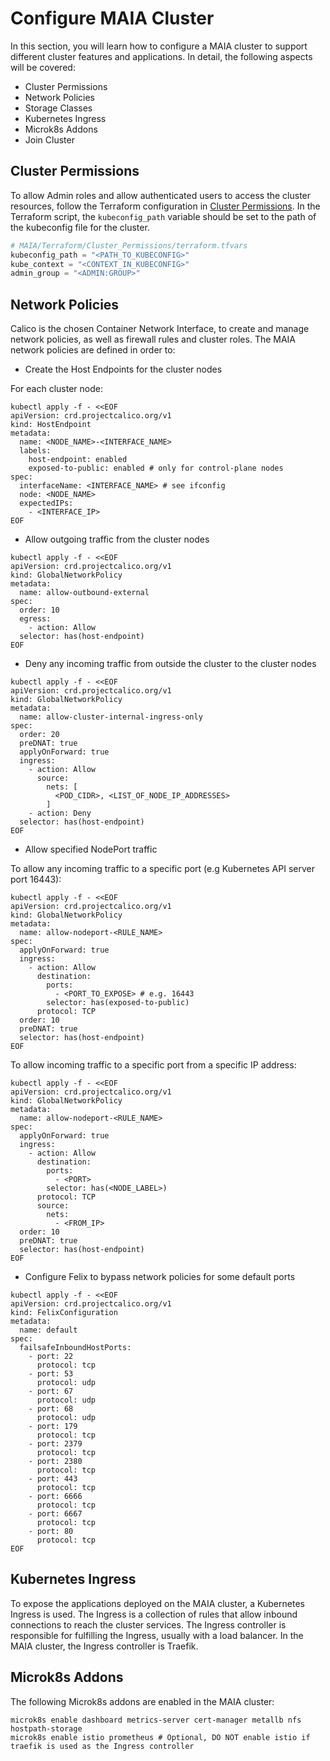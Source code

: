 # Configure MAIA Cluster
In this section, you will learn how to configure a MAIA cluster to support different cluster features and applications.
In detail, the following aspects will be covered:
- Cluster Permissions
- Network Policies
- Storage Classes
- Kubernetes Ingress
- Microk8s Addons
- Join Cluster


## Cluster Permissions
To allow Admin roles and allow authenticated users to access the cluster resources, follow the Terraform configuration in [Cluster Permissions](Terraform/Cluster_Permissions).
In the Terraform script, the `kubeconfig_path` variable should be set to the path of the kubeconfig file for the cluster.

```terraform
# MAIA/Terraform/Cluster_Permissions/terraform.tfvars
kubeconfig_path = "<PATH_TO_KUBECONFIG>"
kube_context = "<CONTEXT_IN_KUBECONFIG>"
admin_group = "<ADMIN:GROUP>"
```

## Network Policies
Calico is the chosen Container Network Interface, to create and manage network policies, as well as firewall rules and cluster roles.
The MAIA network policies are defined in order to:
- Create the Host Endpoints for the cluster nodes

For each cluster node:
```shell
kubectl apply -f - <<EOF
apiVersion: crd.projectcalico.org/v1
kind: HostEndpoint
metadata:
  name: <NODE_NAME>-<INTERFACE_NAME>
  labels:
    host-endpoint: enabled
    exposed-to-public: enabled # only for control-plane nodes
spec:
  interfaceName: <INTERFACE_NAME> # see ifconfig
  node: <NODE_NAME>
  expectedIPs:
    - <INTERFACE_IP>
EOF
```
- Allow outgoing traffic from the cluster nodes
```shell
kubectl apply -f - <<EOF
apiVersion: crd.projectcalico.org/v1
kind: GlobalNetworkPolicy
metadata:
  name: allow-outbound-external
spec:
  order: 10
  egress:
    - action: Allow
  selector: has(host-endpoint)
EOF
```
- Deny any incoming traffic from outside the cluster to the cluster nodes
```shell
kubectl apply -f - <<EOF
apiVersion: crd.projectcalico.org/v1
kind: GlobalNetworkPolicy
metadata:
  name: allow-cluster-internal-ingress-only
spec:
  order: 20
  preDNAT: true
  applyOnForward: true
  ingress:
    - action: Allow
      source:
        nets: [
          <POD_CIDR>, <LIST_OF_NODE_IP_ADDRESSES>
        ]
    - action: Deny
  selector: has(host-endpoint)
EOF
```
- Allow specified NodePort traffic

To allow any incoming traffic to a specific port (e.g Kubernetes API server port 16443):
```shell
kubectl apply -f - <<EOF
apiVersion: crd.projectcalico.org/v1
kind: GlobalNetworkPolicy
metadata:
  name: allow-nodeport-<RULE_NAME>
spec:
  applyOnForward: true
  ingress:
    - action: Allow
      destination:
        ports:
          - <PORT_TO_EXPOSE> # e.g. 16443
        selector: has(exposed-to-public)
      protocol: TCP
  order: 10
  preDNAT: true
  selector: has(host-endpoint)
EOF
```
To allow incoming traffic to a specific port from a specific IP address:
```shell
kubectl apply -f - <<EOF
apiVersion: crd.projectcalico.org/v1
kind: GlobalNetworkPolicy
metadata:
  name: allow-nodeport-<RULE_NAME>
spec:
  applyOnForward: true
  ingress:
    - action: Allow
      destination:
        ports:
          - <PORT>
        selector: has(<NODE_LABEL>)
      protocol: TCP
      source:
        nets:
          - <FROM_IP>
  order: 10
  preDNAT: true
  selector: has(host-endpoint)
EOF
```

- Configure Felix to bypass network policies for some default ports
```shell
kubectl apply -f - <<EOF
apiVersion: crd.projectcalico.org/v1
kind: FelixConfiguration
metadata:
  name: default
spec:
  failsafeInboundHostPorts:
    - port: 22
      protocol: tcp
    - port: 53
      protocol: udp
    - port: 67
      protocol: udp
    - port: 68
      protocol: udp
    - port: 179
      protocol: tcp
    - port: 2379
      protocol: tcp
    - port: 2380
      protocol: tcp
    - port: 443
      protocol: tcp
    - port: 6666
      protocol: tcp
    - port: 6667
      protocol: tcp
    - port: 80
      protocol: tcp
EOF
```

## Kubernetes Ingress
To expose the applications deployed on the MAIA cluster, a Kubernetes Ingress is used. The Ingress is a collection of rules that allow inbound connections to reach the cluster services. The Ingress controller is responsible for fulfilling the Ingress, usually with a load balancer.
In the MAIA cluster, the Ingress controller is Traefik.


## Microk8s Addons
The following Microk8s addons are enabled in the MAIA cluster:
```shell
microk8s enable dashboard metrics-server cert-manager metallb nfs hostpath-storage
microk8s enable istio prometheus # Optional, DO NOT enable istio if traefik is used as the Ingress controller
```
